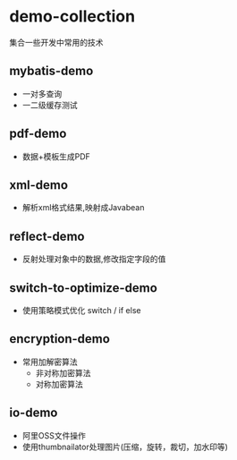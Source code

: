 # demo-collection
集合一些开发中常用的技术
## mybatis-demo 
- 一对多查询
- 一二级缓存测试
## pdf-demo
  - 数据+模板生成PDF
## xml-demo
  - 解析xml格式结果,映射成Javabean
## reflect-demo
  - 反射处理对象中的数据,修改指定字段的值
## switch-to-optimize-demo
  - 使用策略模式优化 switch / if else
## encryption-demo
  - 常用加解密算法
    - 非对称加密算法
    - 对称加密算法
## io-demo
  - 阿里OSS文件操作
  - 使用thumbnailator处理图片(压缩，旋转，裁切，加水印等)
